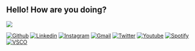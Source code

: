 ## Hello! How are you doing?
<!-- markdownlint-disable MD033 MD041 -->
<p>
  <img src="https://readme-typing-svg.demolab.com/?lines=I+am+Irdina+from+Malaysia&font=New+Amsterdam&pause=1000&color=040C10&width=435&right=true">
</p>
<!-- markdownlint-enable MD033 -->

[![Github](https://img.shields.io/badge/-Github-000?style=flat&logo=Github&logoColor=white)](https://github.com/irdinaahelmy)
[![Linkedin](https://img.shields.io/badge/-LinkedIn-0077B5?style=flat&logo=Linkedin&logoColor=white)](https://www.linkedin.com/in/irdina-helimi-0b0327136/)
[![Instagram](https://img.shields.io/badge/-Instagram-bc2a8d?style=flat&labelColor=c13584&logo=instagram&logoColor=white)](https://www.instagram.com/medinaahelmy/)
[![Gmail](https://img.shields.io/badge/-Gmail-ff4343?style=flat&logo=Gmail&logoColor=white)](mailto:irdinaahelmy@gmail.com)
[![Twitter](https://img.shields.io/badge/-Twitter-000?style=flat&logo=X&logoColor=white)](https://www.twitter.com/medinaahelmy/)
[![Youtube](https://img.shields.io/badge/-Youtube-FF0000?style=flat&logo=Youtube&logoColor=white)](https://www.youtube.com/@medinaahelmy)
[![Spotify](https://img.shields.io/badge/-Spotify-1db954?style=flat&logo=Spotify&logoColor=white)](https://open.spotify.com/user/eeriepizza)
[![VSCO](https://img.shields.io/badge/-VSCO-000?style=flat&logo=VSCO&logoColor=white)](https://vsco.co/irdinahelmy/gallery)






  





<!--
**irdinaahelmy/irdinaahelmy** is a ✨ _special_ ✨ repository because its `README.md` (this file) appears on your GitHub profile.

Here are some ideas to get you started:

- 🔭 I’m currently working on ...
- 🌱 I’m currently learning ...
- 👯 I’m looking to collaborate on ...
- 🤔 I’m looking for help with ...
- 💬 Ask me about ...
- 📫 How to reach me: ...
- 😄 Pronouns: ...
- ⚡ Fun fact: ...
-->
